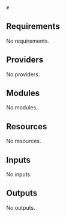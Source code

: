 ```hcl
#
```
## Requirements

No requirements.

## Providers

No providers.

## Modules

No modules.

## Resources

No resources.

## Inputs

No inputs.

## Outputs

No outputs.
